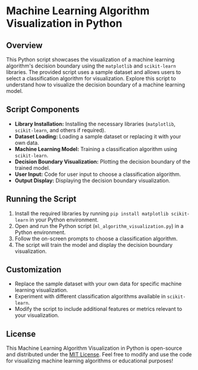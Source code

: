 # Machine Learning Algorithm Visualization in Python

## Overview

This Python script showcases the visualization of a machine learning algorithm's decision boundary using the `matplotlib` and `scikit-learn` libraries. The provided script uses a sample dataset and allows users to select a classification algorithm for visualization. Explore this script to understand how to visualize the decision boundary of a machine learning model.

## Script Components

- **Library Installation:** Installing the necessary libraries (`matplotlib`, `scikit-learn`, and others if required).
- **Dataset Loading:** Loading a sample dataset or replacing it with your own data.
- **Machine Learning Model:** Training a classification algorithm using `scikit-learn`.
- **Decision Boundary Visualization:** Plotting the decision boundary of the trained model.
- **User Input:** Code for user input to choose a classification algorithm.
- **Output Display:** Displaying the decision boundary visualization.

## Running the Script

1. Install the required libraries by running `pip install matplotlib scikit-learn` in your Python environment.
2. Open and run the Python script (`ml_algorithm_visualization.py`) in a Python environment.
3. Follow the on-screen prompts to choose a classification algorithm.
4. The script will train the model and display the decision boundary visualization.

## Customization

- Replace the sample dataset with your own data for specific machine learning visualization.
- Experiment with different classification algorithms available in `scikit-learn`.
- Modify the script to include additional features or metrics relevant to your visualization.

## License

This Machine Learning Algorithm Visualization in Python is open-source and distributed under the [MIT License](LICENSE). Feel free to modify and use the code for visualizing machine learning algorithms or educational purposes!
